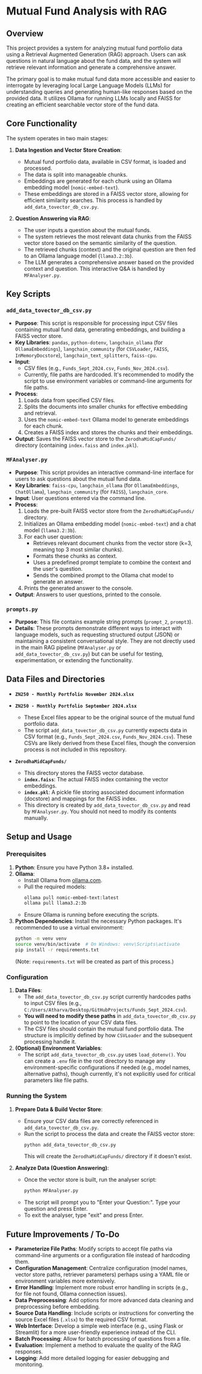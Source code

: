 # Mutual Fund Analysis with RAG

## Overview

This project provides a system for analyzing mutual fund portfolio data using a Retrieval Augmented Generation (RAG) approach. Users can ask questions in natural language about the fund data, and the system will retrieve relevant information and generate a comprehensive answer.

The primary goal is to make mutual fund data more accessible and easier to interrogate by leveraging local Large Language Models (LLMs) for understanding queries and generating human-like responses based on the provided data. It utilizes Ollama for running LLMs locally and FAISS for creating an efficient searchable vector store of the fund data.

## Core Functionality

The system operates in two main stages:

1.  **Data Ingestion and Vector Store Creation**:
    *   Mutual fund portfolio data, available in CSV format, is loaded and processed.
    *   The data is split into manageable chunks.
    *   Embeddings are generated for each chunk using an Ollama embedding model (`nomic-embed-text`).
    *   These embeddings are stored in a FAISS vector store, allowing for efficient similarity searches. This process is handled by `add_data_tovector_db_csv.py`.

2.  **Question Answering via RAG**:
    *   The user inputs a question about the mutual funds.
    *   The system retrieves the most relevant data chunks from the FAISS vector store based on the semantic similarity of the question.
    *   The retrieved chunks (context) and the original question are then fed to an Ollama language model (`llama3.2:3b`).
    *   The LLM generates a comprehensive answer based on the provided context and question. This interactive Q&A is handled by `MFAnalyser.py`.

## Key Scripts

### `add_data_tovector_db_csv.py`

*   **Purpose**: This script is responsible for processing input CSV files containing mutual fund data, generating embeddings, and building a FAISS vector store.
*   **Key Libraries**: `pandas`, `python-dotenv`, `langchain_ollama` (for `OllamaEmbeddings`), `langchain_community` (for `CSVLoader`, `FAISS`, `InMemoryDocstore`), `langchain_text_splitters`, `faiss-cpu`.
*   **Input**:
    *   CSV files (e.g., `Funds_Sept_2024.csv`, `Funds_Nov_2024.csv`).
    *   Currently, file paths are hardcoded. It's recommended to modify the script to use environment variables or command-line arguments for file paths.
*   **Process**:
    1.  Loads data from specified CSV files.
    2.  Splits the documents into smaller chunks for effective embedding and retrieval.
    3.  Uses the `nomic-embed-text` Ollama model to generate embeddings for each chunk.
    4.  Creates a FAISS index and stores the chunks and their embeddings.
*   **Output**: Saves the FAISS vector store to the `ZerodhaMidCapFunds/` directory (containing `index.faiss` and `index.pkl`).

### `MFAnalyser.py`

*   **Purpose**: This script provides an interactive command-line interface for users to ask questions about the mutual fund data.
*   **Key Libraries**: `faiss-cpu`, `langchain_ollama` (for `OllamaEmbeddings`, `ChatOllama`), `langchain_community` (for `FAISS`), `langchain_core`.
*   **Input**: User questions entered via the command line.
*   **Process**:
    1.  Loads the pre-built FAISS vector store from the `ZerodhaMidCapFunds/` directory.
    2.  Initializes an Ollama embedding model (`nomic-embed-text`) and a chat model (`llama3.2:3b`).
    3.  For each user question:
        *   Retrieves relevant document chunks from the vector store (k=3, meaning top 3 most similar chunks).
        *   Formats these chunks as context.
        *   Uses a predefined prompt template to combine the context and the user's question.
        *   Sends the combined prompt to the Ollama chat model to generate an answer.
    4.  Prints the generated answer to the console.
*   **Output**: Answers to user questions, printed to the console.

### `prompts.py`

*   **Purpose**: This file contains example string prompts (`prompt_2`, `prompt3`).
*   **Details**: These prompts demonstrate different ways to interact with language models, such as requesting structured output (JSON) or maintaining a consistent conversational style. They are not directly used in the main RAG pipeline (`MFAnalyser.py` or `add_data_tovector_db_csv.py`) but can be useful for testing, experimentation, or extending the functionality.

## Data Files and Directories

*   **`ZN250 - Monthly Portfolio November 2024.xlsx`**
*   **`ZN250 - Monthly Portfolio September 2024.xlsx`**
    *   These Excel files appear to be the original source of the mutual fund portfolio data.
    *   The script `add_data_tovector_db_csv.py` currently expects data in CSV format (e.g., `Funds_Sept_2024.csv`, `Funds_Nov_2024.csv`). These CSVs are likely derived from these Excel files, though the conversion process is not included in this repository.

*   **`ZerodhaMidCapFunds/`**
    *   This directory stores the FAISS vector database.
    *   **`index.faiss`**: The actual FAISS index containing the vector embeddings.
    *   **`index.pkl`**: A pickle file storing associated document information (docstore) and mappings for the FAISS index.
    *   This directory is created by `add_data_tovector_db_csv.py` and read by `MFAnalyser.py`. You should not need to modify its contents manually.

## Setup and Usage

### Prerequisites

1.  **Python**: Ensure you have Python 3.8+ installed.
2.  **Ollama**:
    *   Install Ollama from [ollama.com](https://ollama.com/).
    *   Pull the required models:
        ```bash
        ollama pull nomic-embed-text:latest
        ollama pull llama3.2:3b 
        ```
    *   Ensure Ollama is running before executing the scripts.
3.  **Python Dependencies**: Install the necessary Python packages. It's recommended to use a virtual environment:
    ```bash
    python -m venv venv
    source venv/bin/activate  # On Windows: venv\Scripts\activate
    pip install -r requirements.txt
    ```
    (Note: `requirements.txt` will be created as part of this process.)

### Configuration

1.  **Data Files**:
    *   The `add_data_tovector_db_csv.py` script currently hardcodes paths to input CSV files (e.g., `C:/Users/Atharva/Desktop/GitHubProjects/Funds_Sept_2024.csv`).
    *   **You will need to modify these paths** in `add_data_tovector_db_csv.py` to point to the location of your CSV data files.
    *   The CSV files should contain the mutual fund portfolio data. The structure is implicitly defined by how `CSVLoader` and the subsequent processing handle it.
2.  **(Optional) Environment Variables**:
    *   The script `add_data_tovector_db_csv.py` uses `load_dotenv()`. You can create a `.env` file in the root directory to manage any environment-specific configurations if needed (e.g., model names, alternative paths), though currently, it's not explicitly used for critical parameters like file paths.

### Running the System

1.  **Prepare Data & Build Vector Store**:
    *   Ensure your CSV data files are correctly referenced in `add_data_tovector_db_csv.py`.
    *   Run the script to process the data and create the FAISS vector store:
        ```bash
        python add_data_tovector_db_csv.py
        ```
        This will create the `ZerodhaMidCapFunds/` directory if it doesn't exist.

2.  **Analyze Data (Question Answering)**:
    *   Once the vector store is built, run the analyser script:
        ```bash
        python MFAnalyser.py
        ```
    *   The script will prompt you to "Enter your Question:". Type your question and press Enter.
    *   To exit the analyser, type "exit" and press Enter.

## Future Improvements / To-Do

*   **Parameterize File Paths**: Modify scripts to accept file paths via command-line arguments or a configuration file instead of hardcoding them.
*   **Configuration Management**: Centralize configuration (model names, vector store paths, retriever parameters) perhaps using a YAML file or environment variables more extensively.
*   **Error Handling**: Implement more robust error handling in scripts (e.g., for file not found, Ollama connection issues).
*   **Data Preprocessing**: Add options for more advanced data cleaning and preprocessing before embedding.
*   **Source Data Handling**: Include scripts or instructions for converting the source Excel files (`.xlsx`) to the required CSV format.
*   **Web Interface**: Develop a simple web interface (e.g., using Flask or Streamlit) for a more user-friendly experience instead of the CLI.
*   **Batch Processing**: Allow for batch processing of questions from a file.
*   **Evaluation**: Implement a method to evaluate the quality of the RAG responses.
*   **Logging**: Add more detailed logging for easier debugging and monitoring.
